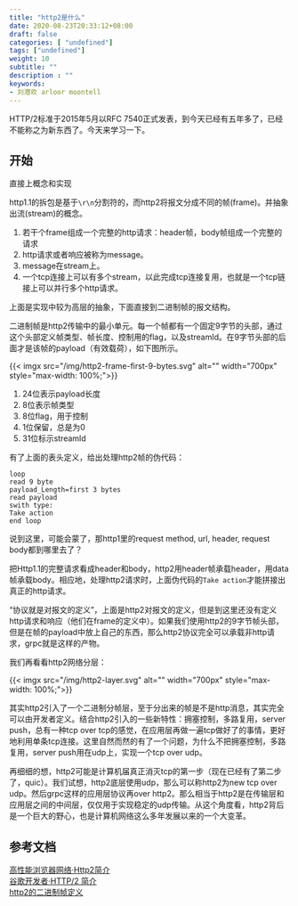 ```yaml
---
title: "http2是什么"
date: 2020-08-23T20:33:12+08:00
draft: false
categories: [ "undefined"]
tags: ["undefined"]
weight: 10
subtitle: ""
description : ""
keywords:
- 刘港欢 arloor moontell
---
```


HTTP/2标准于2015年5月以RFC 7540正式发表，到今天已经有五年多了，已经不能称之为新东西了。今天来学习一下。
<!--more-->

## 开始

直接上概念和实现

http1.1的拆包是基于`\r\n`分割符的，而http2将报文分成不同的帧(frame)。并抽象出流(stream)的概念。

1. 若干个frame组成一个完整的http请求：header帧，body帧组成一个完整的请求
2. http请求或者响应被称为message。
2. message在stream上。
3. 一个tcp连接上可以有多个stream，以此完成tcp连接复用，也就是一个tcp链接上可以并行多个http请求。

上面是实现中较为高层的抽象，下面直接到二进制帧的报文结构。

二进制帧是http2传输中的最小单元。每一个帧都有一个固定9字节的头部，通过这个头部定义帧类型、帧长度、控制用的flag，以及streamId。在9字节头部的后面才是该帧的payload（有效载荷），如下图所示。

{{< imgx src="/img/http2-frame-first-9-bytes.svg" alt="" width="700px" style="max-width: 100%;">}}


1. 24位表示payload长度
2. 8位表示帧类型
3. 8位flag，用于控制
4. 1位保留，总是为0
5. 31位标示streamId

有了上面的表头定义，给出处理http2帧的伪代码：

```
loop
read 9 byte
payload_Length=first 3 bytes
read payload
swith type:
Take action
end loop
```

说到这里，可能会蒙了，那http1里的request method, url, header, request body都到哪里去了？

把Http1.1的完整请求看成header和body，http2用header帧承载header，用data帧承载body。相应地，处理http2请求时，上面伪代码的`Take action`才能拼接出真正的http请求。

“协议就是对报文的定义”，上面是http2对报文的定义，但是到这里还没有定义http请求和响应（他们在frame的定义中）。如果我们使用http2的9字节帧头部，但是在帧的payload中放上自己的东西，那么http2协议完全可以承载非http请求，grpc就是这样的产物。

我们再看看http2网络分层：

{{< imgx src="/img/http2-layer.svg" alt="" width="700px" style="max-width: 100%;">}}

其实http2引入了一个二进制分帧层，至于分出来的帧是不是http消息，其实完全可以由开发者定义。结合http2引入的一些新特性：拥塞控制，多路复用，server push，总有一种tcp over tcp的感觉，在应用层再做一遍tcp做好了的事情，更好地利用单条tcp连接。这里自然而然的有了一个问题，为什么不把拥塞控制，多路复用，server push用在udp上，实现一个tcp over udp。

再细细的想，http2可能是计算机届真正消灭tcp的第一步（现在已经有了第二步了，quic）。我们试想，http2底层使用udp，那么可以称http2为new tcp over udp。然后grpc这样的应用层协议再over http2。那么相当于http2是在传输层和应用层之间的中间层，仅仅用于实现稳定的udp传输。从这个角度看，http2背后是一个巨大的野心，也是计算机网络这么多年发展以来的一个大变革。


## 参考文档

[高性能浏览器网络·Http2简介](https://hpbn.co/http2/)   
[谷歌开发者·HTTP/2 简介](https://developers.google.com/web/fundamentals/performance/http2?hl=zh-cn)    
[http2的二进制帧定义](https://halfrost.com/http2-http-frames-definitions/)    
